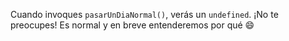 Cuando invoques `pasarUnDiaNormal()`, verás un `undefined`. ¡No te preocupes! Es normal y en breve entenderemos por qué :smile: